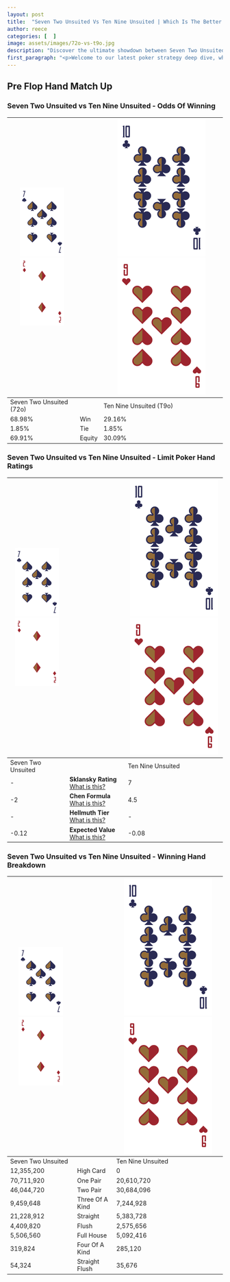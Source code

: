 ```yaml
---
layout: post
title:  "Seven Two Unsuited Vs Ten Nine Unsuited | Which Is The Better Hand In Poker? A Complete Guide"
author: reece
categories: [  ]
image: assets/images/72o-vs-t9o.jpg
description: "Discover the ultimate showdown between Seven Two Unsuited and Ten Nine Unsuited in poker! Uncover the odds, strategies, and scenarios where one hand triumphs over the other. Get ready to up your poker game with this thrilling analysis."
first_paragraph: "<p>Welcome to our latest poker strategy deep dive, where we're pitting two distinct hands against each other in a high-stakes showdown: Seven Two Unsuited vs Ten Nine Unsuited.</p><p>In the dynamic world of poker, every decision counts, and knowing which hand holds the upper hand is key to your success at the table.</p><p>In this article, we'll dissect these two hands, explore the scenarios where one dominates the other, and equip you with the knowledge to make strategic choices that can tip the odds in your favor.</p><p>Get ready to unravel the intriguing dynamics of these poker hands and elevate your game to new heights.</p>"
---
```




[comment]: # (sp0)

## Pre Flop Hand Match Up

<div class="table hand-ratings" markdown="1"> 



### Seven Two Unsuited vs Ten Nine Unsuited - Odds Of Winning


    
| ![image info](assets/images/hand1/7.png) ![image info](assets/images/hand1/2o.png) |  | ![image info](assets/images/hand2/T.png) ![image info](assets/images/hand2/9o.png) |
| -------- | -------- | -------- |
| Seven Two Unsuited (72o) |  | Ten Nine Unsuited (T9o) |
| 68.98% | Win | 29.16% |
| 1.85% | Tie | 1.85% |
| 69.91% | Equity | 30.09% |




[comment]: # (sp1)



### Seven Two Unsuited vs Ten Nine Unsuited - Limit Poker Hand Ratings


    
| ![image info](assets/images/hand1/7.png) ![image info](assets/images/hand1/2o.png) |  | ![image info](assets/images/hand2/T.png) ![image info](assets/images/hand2/9o.png) |
| -------- | -------- | -------- |
| Seven Two Unsuited |  | Ten Nine Unsuited |
| - | **Sklansky Rating** [What is this?](/sklansky-rating-explained) | 7 |
| -2 | **Chen Formula** [What is this?](/chen-formula-explained) | 4.5 |
| - | **Hellmuth Tier** [What is this?](/Hellmuth-tier-explained) | - |
| -0.12 | **Expected Value** [What is this?](/expected-value-explained) | -0.08 |




[comment]: # (sp2)



### Seven Two Unsuited vs Ten Nine Unsuited - Winning Hand Breakdown


    
| ![image info](assets/images/hand1/7.png) ![image info](assets/images/hand1/2o.png) |  | ![image info](assets/images/hand2/T.png) ![image info](assets/images/hand2/9o.png) |
| -------- | -------- | -------- |
| Seven Two Unsuited |  | Ten Nine Unsuited |
| 12,355,200 | High Card | 0 |
| 70,711,920 | One Pair | 20,610,720 |
| 46,044,720 | Two Pair | 30,684,096 |
| 9,459,648 | Three Of A Kind | 7,244,928 |
| 21,228,912 | Straight | 5,383,728 |
| 4,409,820 | Flush | 2,575,656 |
| 5,506,560 | Full House | 5,092,416 |
| 319,824 | Four Of A Kind | 285,120 |
| 54,324 | Straight Flush | 35,676 |




[comment]: # (sp3)



</div>

[comment]: # (sp4)



[comment]: # (sp5)

